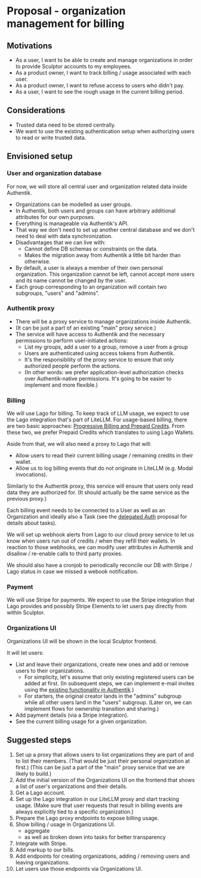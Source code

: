 # Proposal - organization management for billing

## Motivations

- As a user, I want to be able to create and manage organizations in order to provide Sculptor accounts to my employees.
- As a product owner, I want to track billing / usage associated with each user.
- As a product owner, I want to refuse access to users who didn't pay.
- As a user, I want to see the rough usage in the current billing period.


## Considerations

- Trusted data need to be stored centrally.
- We want to use the existing authentication setup when authorizing users to read or write trusted data.


## Envisioned setup

### User and organization database

For now, we will store all central user and organization related data inside Authentik.

- Organizations can be modelled as user groups.
- In Authentik, both users and groups can have arbitrary additional attributes for our own purposes.
- Everything is manageable via Authentik's API.
- That way we don't need to set up another central database and we don't need to deal with data synchronization.
- Disadvantages that we can live with:
    - Cannot define DB schemas or constraints on the data.
    - Makes the migration away from Authentik a little bit harder than otherwise.
- By default, a user is always a member of their own personal organization.
  This organization cannot be left, cannot accept more users and its name cannot be changed by the user.
- Each group corresponding to an organization will contain two subgroups, "users" and "admins".

### Authentik proxy

- There will be a proxy service to manage organizations inside Authentik.
- (It can be just a part of an existing "main" proxy service.)
- The service will have access to Authentik and the necessary permissions to perform user-initiated actions:
    - List my groups, add a user to a group, remove a user from a group
    - Users are authenticated using access tokens from Authentik.
    - It's the responsibility of the proxy service to ensure that only authorized people perform the actions.
    - (In other words: we prefer application-level authorization checks over Authentik-native permissions.
       It's going to be easier to implement and more flexible.)


### Billing

We will use Lago for billing. To keep track of LLM usage, we expect to use the Lago integration that's part of LiteLLM.
For usage-based billing, there are two basic approaches: [Progressive Billing and Prepaid Credits](https://github.com/getlago/lago/wiki/What-I-Wish-Someone-Told-Me-About-Prepaid-Credits).
From these two, we prefer Prepaid Credits which translates to using Lago Wallets.

Aside from that, we will also need a proxy to Lago that will:

- Allow users to read their current billing usage / remaining credits in their wallet.
- Allow us to log billing events that do not originate in LiteLLM (e.g. Modal invocations).

Similarly to the Authentik proxy, this service will ensure that users only read data they are authorized for.
(It should actually be the same service as the previous proxy.)

Each billing event needs to be connected to a User as well as an Organization and ideally also a Task (see the [delegated Auth](./delegated-auth.md) proposal for details about tasks).

We will set up webhook alerts from Lago to our cloud proxy service to let us know when users run out of credits / when they refill their wallets.
In reaction to those webhooks, we can modify user attributes in Authentik and disallow / re-enable calls to third party proxies.

We should also have a cronjob to periodically reconcile our DB with Stripe / Lago status in case we missed a webook notification.


### Payment

We will use Stripe for payments. We expect to use the Stripe integration that Lago provides and possibly Stripe Elements
to let users pay directly from within Sculptor.


### Organizations UI

Organizations UI will be shown in the local Sculptor frontend.

It will let users:
- List and leave their organizations, create new ones and add or remove users to their organizations.
    - For simplicity, let's assume that only existing registered users can be added at first.
      (In subsequent steps, we can implement e-mail invites using the [existing functionality in Authentik](https://docs.goauthentik.io/docs/users-sources/user/invitations).)
    - For starters, the original creator lands in the "admins" subgroup while all other users land in the "users" subgroup.
      (Later on, we can implement flows for ownership transition and sharing.)
- Add payment details (via a Stripe integration).
- See the current billing usage for a given organization.


## Suggested steps

1. Set up a proxy that allows users to list organizations they are part of and to list their members. (That would be just their personal organization at first.)
   (This can be just a part of the "main" proxy service that we are likely to build.)
2. Add the initial version of the Organizations UI on the frontend that shows a list of user's organizations and their details.
3. Get a Lago account.
4. Set up the Lago integration in our LiteLLM proxy and start tracking usage.
   (Make sure that user requests that result in billing events are always explicitly tied to a specific organization.)
6. Prepare the Lago proxy endpoints to expose billing usage.
7. Show billing / usage in Organizations UI.
    - aggregate
    - as well as broken down into tasks for better transparency
9. Integrate with Stripe.
10. Add markup to our bills.
12. Add endpoints for creating organizations, adding / removing users and leaving organizations.
13. Let users use those endpoints via Organizations UI.
